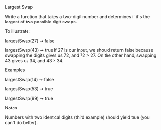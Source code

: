 Largest Swap <br>

Write a function that takes a two-digit number and determines if it's the largest of two possible digit swaps.

To illustrate:

largestSwap(27) ➞ false

largestSwap(43) ➞ true
If 27 is our input, we should return false because swapping the digits gives us 72, and 72 > 27. On the other hand, swapping 43 gives us 34, and 43 > 34.

Examples <br>

largestSwap(14) ➞ false

largestSwap(53) ➞ true

largestSwap(99) ➞ true

Notes <br>

Numbers with two identical digits (third example) should yield true (you can't do better).